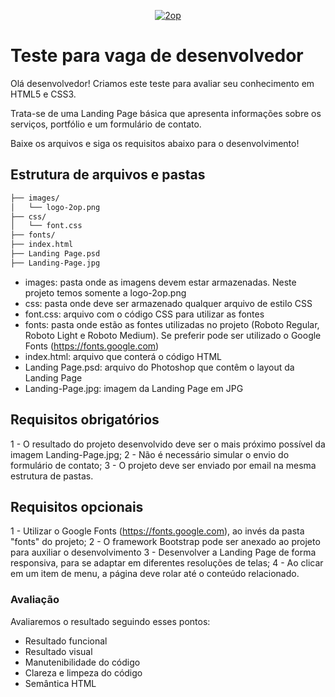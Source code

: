 <p align="center">
  <a href="http://2op.com.br/">
      <img src="http://2op.com.br/images/frontend/logo-2.png" alt="2op"/>
  </a>
</p>

# Teste para vaga de desenvolvedor
Olá desenvolvedor! Criamos este teste para avaliar seu conhecimento em HTML5 e CSS3.

Trata-se de uma Landing Page básica que apresenta informações sobre os serviços, portfólio e um formulário de contato.

Baixe os arquivos e siga os requisitos abaixo para o desenvolvimento!


## Estrutura de arquivos e pastas
```md
├── images/
│   └── logo-2op.png
├── css/
│   └── font.css
├── fonts/
├── index.html
├── Landing Page.psd
├── Landing-Page.jpg
```


- images: pasta onde as imagens devem estar armazenadas. Neste projeto temos somente a logo-2op.png
- css: pasta onde deve ser armazenado qualquer arquivo de estilo CSS
- font.css: arquivo com o código CSS para utilizar as fontes
- fonts: pasta onde estão as fontes utilizadas no projeto (Roboto Regular, Roboto Light e Roboto Medium). Se preferir pode ser utilizado o Google Fonts (https://fonts.google.com)
- index.html: arquivo que conterá o código HTML
- Landing Page.psd: arquivo do Photoshop que contêm o layout da Landing Page
- Landing-Page.jpg: imagem da Landing Page em JPG


## Requisitos obrigatórios

1 - O resultado do projeto desenvolvido deve ser o mais próximo possível da imagem Landing-Page.jpg;
2 - Não é necessário simular o envio do formulário de contato;
3 - O projeto deve ser enviado por email na mesma estrutura de pastas.


## Requisitos opcionais

1 - Utilizar o Google Fonts (https://fonts.google.com), ao invés da pasta "fonts" do projeto;
2 - O framework Bootstrap pode ser anexado ao projeto para auxiliar o desenvolvimento
3 - Desenvolver a Landing Page de forma responsiva, para se adaptar em diferentes resoluções de telas;
4 - Ao clicar em um item de menu, a página deve rolar até o conteúdo relacionado.


### Avaliação
Avaliaremos o resultado seguindo esses pontos:

- Resultado funcional
- Resultado visual
- Manutenibilidade do código
- Clareza e limpeza do código
- Semântica HTML